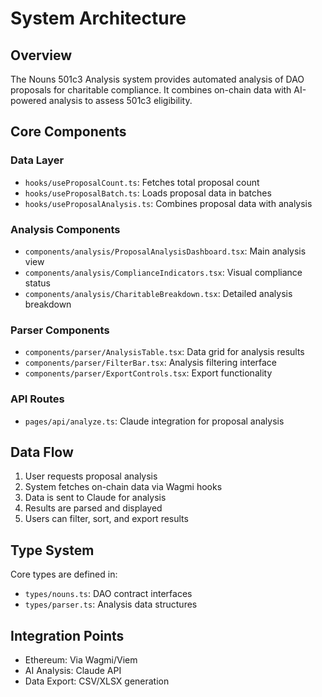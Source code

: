 # System Architecture

## Overview

The Nouns 501c3 Analysis system provides automated analysis of DAO proposals for charitable compliance. It combines on-chain data with AI-powered analysis to assess 501c3 eligibility.

## Core Components

### Data Layer
- `hooks/useProposalCount.ts`: Fetches total proposal count
- `hooks/useProposalBatch.ts`: Loads proposal data in batches
- `hooks/useProposalAnalysis.ts`: Combines proposal data with analysis

### Analysis Components
- `components/analysis/ProposalAnalysisDashboard.tsx`: Main analysis view
- `components/analysis/ComplianceIndicators.tsx`: Visual compliance status
- `components/analysis/CharitableBreakdown.tsx`: Detailed analysis breakdown

### Parser Components
- `components/parser/AnalysisTable.tsx`: Data grid for analysis results
- `components/parser/FilterBar.tsx`: Analysis filtering interface
- `components/parser/ExportControls.tsx`: Export functionality

### API Routes
- `pages/api/analyze.ts`: Claude integration for proposal analysis

## Data Flow

1. User requests proposal analysis
2. System fetches on-chain data via Wagmi hooks
3. Data is sent to Claude for analysis
4. Results are parsed and displayed
5. Users can filter, sort, and export results

## Type System

Core types are defined in:
- `types/nouns.ts`: DAO contract interfaces
- `types/parser.ts`: Analysis data structures

## Integration Points

- Ethereum: Via Wagmi/Viem
- AI Analysis: Claude API
- Data Export: CSV/XLSX generation 